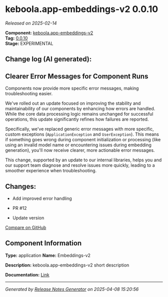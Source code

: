 #  keboola.app-embeddings-v2 0.0.10

_Released on 2025-02-14_

**Component:** [keboola.app-embeddings-v2](https://github.com/keboola/component-embeddings-v2)  
**Tag:** [0.0.10](https://github.com/keboola/component-embeddings-v2/releases/tag/0.0.10)  
**Stage:** EXPERIMENTAL


## Change log (AI generated):
## Clearer Error Messages for Component Runs
Components now provide more specific error messages, making troubleshooting easier.

We've rolled out an update focused on improving the stability and maintainability of our components by enhancing how errors are handled. While the core data processing logic remains unchanged for successful operations, this update significantly refines how failures are reported.

Specifically, we've replaced generic error messages with more specific, custom exceptions (`ApplicationException` and `UserException`). This means if something goes wrong during component initialization or processing (like using an invalid model name or encountering issues during embedding generation), you'll now receive clearer, more actionable error messages.

This change, supported by an update to our internal libraries, helps you and our support team diagnose and resolve issues more quickly, leading to a smoother experience when troubleshooting.



## Changes:



- Add improved error handling 






- PR #12 




- Update version 



[Compare on GitHub](https://github.com/keboola/component-embeddings-v2/compare/0.0.9...0.0.10)



## Component Information
**Type:** application
**Name:** Embeddings-v2

**Description:** keboola.app-embeddings-v2 short description


**Documentation:** [Link](https://github.com/keboola/component-embeddings-v2/blob/master/README.md)



---
_Generated by [Release Notes Generator](https://github.com/keboola/release-notes-generator)
on 2025-04-08 15:20:56_
